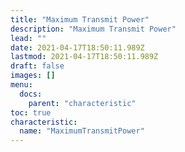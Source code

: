 ```yaml
---
title: "Maximum Transmit Power"
description: "Maximum Transmit Power"
lead: ""
date: 2021-04-17T18:50:11.989Z
lastmod: 2021-04-17T18:50:11.989Z
draft: false
images: []
menu:
  docs:
    parent: "characteristic"
toc: true
characteristic:
  name: "MaximumTransmitPower"
---
```

